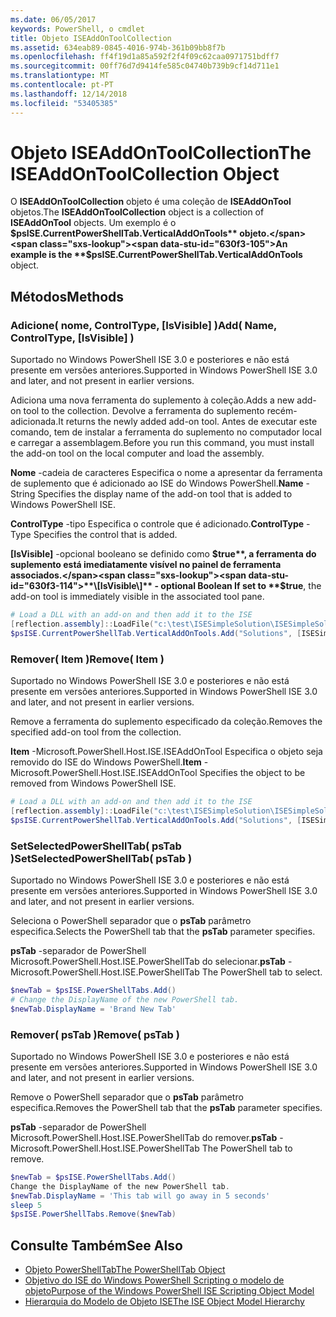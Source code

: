 ```yaml
---
ms.date: 06/05/2017
keywords: PowerShell, o cmdlet
title: Objeto ISEAddOnToolCollection
ms.assetid: 634eab89-0845-4016-974b-361b09bb8f7b
ms.openlocfilehash: ff4f19d1a85a592f2f4f09c62caa0971751bdff7
ms.sourcegitcommit: 00ff76d7d9414fe585c04740b739b9cf14d711e1
ms.translationtype: MT
ms.contentlocale: pt-PT
ms.lasthandoff: 12/14/2018
ms.locfileid: "53405385"
---
```

# <a name="the-iseaddontoolcollection-object"></a><span data-ttu-id="630f3-103">Objeto ISEAddOnToolCollection</span><span class="sxs-lookup"><span data-stu-id="630f3-103">The ISEAddOnToolCollection Object</span></span>

<span data-ttu-id="630f3-104">O **ISEAddOnToolCollection** objeto é uma coleção de **ISEAddOnTool** objetos.</span><span class="sxs-lookup"><span data-stu-id="630f3-104">The **ISEAddOnToolCollection** object is a collection of **ISEAddOnTool** objects.</span></span> <span data-ttu-id="630f3-105">Um exemplo é o **$psISE.CurrentPowerShellTab.VerticalAddOnTools** objeto.</span><span class="sxs-lookup"><span data-stu-id="630f3-105">An example is the **$psISE.CurrentPowerShellTab.VerticalAddOnTools** object.</span></span>

## <a name="methods"></a><span data-ttu-id="630f3-106">Métodos</span><span class="sxs-lookup"><span data-stu-id="630f3-106">Methods</span></span>

### <a name="add-name-controltype-isvisible-"></a><span data-ttu-id="630f3-107">Adicione\( nome, ControlType, \[IsVisible\] \)</span><span class="sxs-lookup"><span data-stu-id="630f3-107">Add\( Name, ControlType, \[IsVisible\] \)</span></span>

<span data-ttu-id="630f3-108">Suportado no Windows PowerShell ISE 3.0 e posteriores e não está presente em versões anteriores.</span><span class="sxs-lookup"><span data-stu-id="630f3-108">Supported in Windows PowerShell ISE 3.0 and later, and not present in earlier versions.</span></span>

<span data-ttu-id="630f3-109">Adiciona uma nova ferramenta do suplemento à coleção.</span><span class="sxs-lookup"><span data-stu-id="630f3-109">Adds a new add-on tool to the collection.</span></span> <span data-ttu-id="630f3-110">Devolve a ferramenta do suplemento recém-adicionada.</span><span class="sxs-lookup"><span data-stu-id="630f3-110">It returns the newly added add-on tool.</span></span> <span data-ttu-id="630f3-111">Antes de executar este comando, tem de instalar a ferramenta do suplemento no computador local e carregar a assemblagem.</span><span class="sxs-lookup"><span data-stu-id="630f3-111">Before you run this command, you must install the add-on tool on the local computer and load the assembly.</span></span>

<span data-ttu-id="630f3-112">**Nome** -cadeia de caracteres Especifica o nome a apresentar da ferramenta de suplemento que é adicionado ao ISE do Windows PowerShell.</span><span class="sxs-lookup"><span data-stu-id="630f3-112">**Name** - String Specifies the display name of the add-on tool that is added to Windows PowerShell ISE.</span></span>

<span data-ttu-id="630f3-113">**ControlType** -tipo Especifica o controle que é adicionado.</span><span class="sxs-lookup"><span data-stu-id="630f3-113">**ControlType** -Type Specifies the control that is added.</span></span>

<span data-ttu-id="630f3-114">**\[IsVisible\]**  -opcional booleano se definido como **$true**, a ferramenta do suplemento está imediatamente visível no painel de ferramenta associados.</span><span class="sxs-lookup"><span data-stu-id="630f3-114">**\[IsVisible\]** - optional Boolean If set to **$true**, the add-on tool is immediately visible in the associated tool pane.</span></span>

```powershell
# Load a DLL with an add-on and then add it to the ISE
[reflection.assembly]::LoadFile("c:\test\ISESimpleSolution\ISESimpleSolution.dll")
$psISE.CurrentPowerShellTab.VerticalAddOnTools.Add("Solutions", [ISESimpleSolution.Solution], $true)
```

### <a name="remove-item-"></a><span data-ttu-id="630f3-115">Remover\( Item \)</span><span class="sxs-lookup"><span data-stu-id="630f3-115">Remove\( Item \)</span></span>

<span data-ttu-id="630f3-116">Suportado no Windows PowerShell ISE 3.0 e posteriores e não está presente em versões anteriores.</span><span class="sxs-lookup"><span data-stu-id="630f3-116">Supported in Windows PowerShell ISE 3.0 and later, and not present in earlier versions.</span></span>

<span data-ttu-id="630f3-117">Remove a ferramenta do suplemento especificado da coleção.</span><span class="sxs-lookup"><span data-stu-id="630f3-117">Removes the specified add-on tool from the collection.</span></span>

<span data-ttu-id="630f3-118">**Item** -Microsoft.PowerShell.Host.ISE.ISEAddOnTool Especifica o objeto seja removido do ISE do Windows PowerShell.</span><span class="sxs-lookup"><span data-stu-id="630f3-118">**Item** - Microsoft.PowerShell.Host.ISE.ISEAddOnTool Specifies the object to be removed from Windows PowerShell ISE.</span></span>

```powershell
# Load a DLL with an add-on and then add it to the ISE
[reflection.assembly]::LoadFile("c:\test\ISESimpleSolution\ISESimpleSolution.dll")
$psISE.CurrentPowerShellTab.VerticalAddOnTools.Add("Solutions", [ISESimpleSolution.Solution], $true)
```

### <a name="setselectedpowershelltab-pstab-"></a><span data-ttu-id="630f3-119">SetSelectedPowerShellTab\( psTab \)</span><span class="sxs-lookup"><span data-stu-id="630f3-119">SetSelectedPowerShellTab\( psTab \)</span></span>

<span data-ttu-id="630f3-120">Suportado no Windows PowerShell ISE 3.0 e posteriores e não está presente em versões anteriores.</span><span class="sxs-lookup"><span data-stu-id="630f3-120">Supported in Windows PowerShell ISE 3.0 and later, and not present in earlier versions.</span></span>

<span data-ttu-id="630f3-121">Seleciona o PowerShell separador que o **psTab** parâmetro especifica.</span><span class="sxs-lookup"><span data-stu-id="630f3-121">Selects the PowerShell tab that the **psTab** parameter specifies.</span></span>

<span data-ttu-id="630f3-122">**psTab** -separador de PowerShell Microsoft.PowerShell.Host.ISE.PowerShellTab do selecionar.</span><span class="sxs-lookup"><span data-stu-id="630f3-122">**psTab** - Microsoft.PowerShell.Host.ISE.PowerShellTab The PowerShell tab to select.</span></span>

```powershell
$newTab = $psISE.PowerShellTabs.Add()
# Change the DisplayName of the new PowerShell tab.
$newTab.DisplayName = 'Brand New Tab'
```

### <a name="remove-pstab-"></a><span data-ttu-id="630f3-123">Remover\( psTab \)</span><span class="sxs-lookup"><span data-stu-id="630f3-123">Remove\( psTab \)</span></span>

<span data-ttu-id="630f3-124">Suportado no Windows PowerShell ISE 3.0 e posteriores e não está presente em versões anteriores.</span><span class="sxs-lookup"><span data-stu-id="630f3-124">Supported in Windows PowerShell ISE 3.0 and later, and not present in earlier versions.</span></span>

<span data-ttu-id="630f3-125">Remove o PowerShell separador que o **psTab** parâmetro especifica.</span><span class="sxs-lookup"><span data-stu-id="630f3-125">Removes the PowerShell tab that the **psTab** parameter specifies.</span></span>

<span data-ttu-id="630f3-126">**psTab** -separador de PowerShell Microsoft.PowerShell.Host.ISE.PowerShellTab do remover.</span><span class="sxs-lookup"><span data-stu-id="630f3-126">**psTab** - Microsoft.PowerShell.Host.ISE.PowerShellTab The PowerShell tab to remove.</span></span>

```powershell
$newTab = $psISE.PowerShellTabs.Add()
Change the DisplayName of the new PowerShell tab.
$newTab.DisplayName = 'This tab will go away in 5 seconds'
sleep 5
$psISE.PowerShellTabs.Remove($newTab)
```

## <a name="see-also"></a><span data-ttu-id="630f3-127">Consulte Também</span><span class="sxs-lookup"><span data-stu-id="630f3-127">See Also</span></span>

- [<span data-ttu-id="630f3-128">Objeto PowerShellTab</span><span class="sxs-lookup"><span data-stu-id="630f3-128">The PowerShellTab Object</span></span>](The-PowerShellTab-Object.md)
- [<span data-ttu-id="630f3-129">Objetivo do ISE do Windows PowerShell Scripting o modelo de objeto</span><span class="sxs-lookup"><span data-stu-id="630f3-129">Purpose of the Windows PowerShell ISE Scripting Object Model</span></span>](Purpose-of-the-Windows-PowerShell-ISE-Scripting-Object-Model.md)
- [<span data-ttu-id="630f3-130">Hierarquia do Modelo de Objeto ISE</span><span class="sxs-lookup"><span data-stu-id="630f3-130">The ISE Object Model Hierarchy</span></span>](The-ISE-Object-Model-Hierarchy.md)